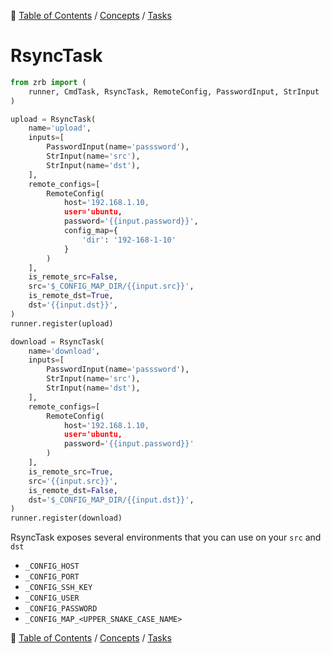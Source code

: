 🔖 [Table of Contents](../../README.md) / [Concepts](../README.md) / [Tasks](README.md)

# RsyncTask

```python
from zrb import (
    runner, CmdTask, RsyncTask, RemoteConfig, PasswordInput, StrInput
)

upload = RsyncTask(
    name='upload',
    inputs=[
        PasswordInput(name='passsword'),
        StrInput(name='src'),
        StrInput(name='dst'),
    ],
    remote_configs=[
        RemoteConfig(
            host='192.168.1.10,
            user='ubuntu,
            password='{{input.password}}',
            config_map={
                'dir': '192-168-1-10'
            }
        )
    ],
    is_remote_src=False,
    src='$_CONFIG_MAP_DIR/{{input.src}}',
    is_remote_dst=True,
    dst='{{input.dst}}',
)
runner.register(upload)

download = RsyncTask(
    name='download',
    inputs=[
        PasswordInput(name='passsword'),
        StrInput(name='src'),
        StrInput(name='dst'),
    ],
    remote_configs=[
        RemoteConfig(
            host='192.168.1.10,
            user='ubuntu,
            password='{{input.password}}'
        )
    ],
    is_remote_src=True,
    src='{{input.src}}',
    is_remote_dst=False,
    dst='$_CONFIG_MAP_DIR/{{input.dst}}',
)
runner.register(download)
```

RsyncTask exposes several environments that you can use on your `src` and `dst`

- `_CONFIG_HOST`
- `_CONFIG_PORT`
- `_CONFIG_SSH_KEY`
- `_CONFIG_USER`
- `_CONFIG_PASSWORD`
- `_CONFIG_MAP_<UPPER_SNAKE_CASE_NAME>`

🔖 [Table of Contents](../../README.md) / [Concepts](../README.md) / [Tasks](README.md)
